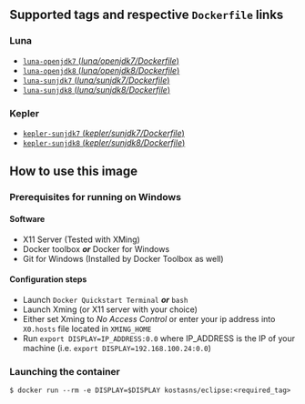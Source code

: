 ## Supported tags and respective `Dockerfile` links
### Luna
- [`luna-openjdk7` (*luna/openjdk7/Dockerfile*)](https://github.com/kostasns/eclipse-docker/blob/master/luna/openjdk7/Dockerfile)
- [`luna-openjdk8` (*luna/openjdk8/Dockerfile*)](https://github.com/kostasns/eclipse-docker/blob/master/luna/openjdk8/Dockerfile)
- [`luna-sunjdk7` (*luna/sunjdk7/Dockerfile*)](https://github.com/kostasns/eclipse-docker/blob/master/luna/sunjdk7/Dockerfile)
- [`luna-sunjdk8` (*luna/sunjdk8/Dockerfile*)](https://github.com/kostasns/eclipse-docker/blob/master/luna/sunjdk8/Dockerfile)

### Kepler
- [`kepler-sunjdk7` (*kepler/sunjdk7/Dockerfile*)](https://github.com/kostasns/eclipse-docker/blob/master/kepler/sunjdk7/Dockerfile)
- [`kepler-sunjdk8` (*kepler/sunjdk8/Dockerfile*)](https://github.com/kostasns/eclipse-docker/blob/master/kepler/sunjdk8/Dockerfile)

## How to use this image
### Prerequisites for running on Windows
#### Software 
- X11 Server (Tested with XMing)
- Docker toolbox __*or*__ Docker for Windows
- Git for Windows (Installed by Docker Toolbox as well)

#### Configuration steps
- Launch `Docker Quickstart Terminal` __*or*__ `bash`
- Launch Xming (or X11 server with your choice)
- Either set Xming to _No Access Control_ or enter your ip address into `X0.hosts` file located in `XMING_HOME`
- Run `export DISPLAY=IP_ADDRESS:0.0` where IP_ADDRESS is the IP of your machine (i.e. `export DISPLAY=192.168.100.24:0.0`)

### Launching the container
```
$ docker run --rm -e DISPLAY=$DISPLAY kostasns/eclipse:<required_tag>
```
